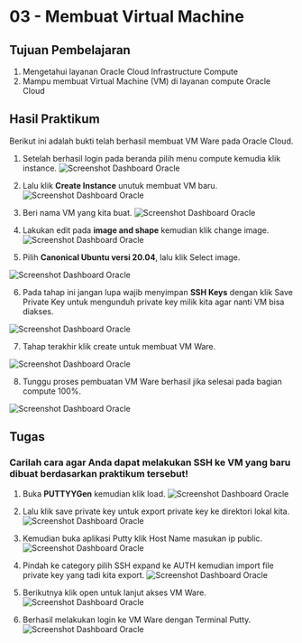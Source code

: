 # 03 - Membuat Virtual Machine

## Tujuan Pembelajaran

1. Mengetahui layanan Oracle Cloud Infrastructure Compute
2. Mampu membuat Virtual Machine (VM) di layanan compute Oracle Cloud

## Hasil Praktikum

Berikut ini adalah bukti telah berhasil membuat VM Ware pada Oracle Cloud.

1.  Setelah berhasil login pada beranda pilih menu compute kemudia klik instance.
![Screenshot Dashboard Oracle](img/1.png)

2. Lalu klik **Create Instance** unutuk membuat VM baru.
![Screenshot Dashboard Oracle](img/Screenshot_1.png)

3. Beri nama VM yang kita buat.
![Screenshot Dashboard Oracle](img/Screenshot_18.png)

4. Lakukan edit pada **image and shape** kemudian klik change image.
![Screenshot Dashboard Oracle](img/Screenshot_4.png)

5. Pilih **Canonical Ubuntu versi 20.04**, lalu klik Select image.

![Screenshot Dashboard Oracle](img/Screenshot_5.png)

6. Pada tahap ini jangan lupa wajib menyimpan **SSH Keys** dengan klik Save Private Key untuk mengunduh private key milik kita agar nanti VM bisa diakses.

![Screenshot Dashboard Oracle](img/Screenshot_6.png)

7. Tahap terakhir klik create untuk membuat VM Ware.

![Screenshot Dashboard Oracle](img/Screenshot_9.png)

8. Tunggu proses pembuatan VM Ware berhasil jika selesai pada bagian compute 100%.

![Screenshot Dashboard Oracle](img/Screenshot_19.png)


## Tugas 
### Carilah cara agar Anda dapat melakukan SSH ke VM yang baru dibuat berdasarkan praktikum tersebut!

1. Buka **PUTTYYGen** kemudian klik load.
![Screenshot Dashboard Oracle](img/Screenshot_8.png)

2. Lalu klik save private key untuk export private key ke direktori lokal kita.
![Screenshot Dashboard Oracle](img/Screenshot_12.png)

3. Kemudian buka aplikasi Putty klik Host Name masukan ip public.
![Screenshot Dashboard Oracle](img/Screenshot_13.png)

4. Pindah ke category pilih SSH expand ke AUTH kemudian import file private key yang tadi kita export. 
![Screenshot Dashboard Oracle](img/Screenshot_14.png)

5. Berikutnya klik open untuk lanjut akses VM Ware.
![Screenshot Dashboard Oracle](img/Screenshot_15.png)


6. Berhasil melakukan login ke VM Ware dengan Terminal Putty.
![Screenshot Dashboard Oracle](img/Screenshot_16.png)


